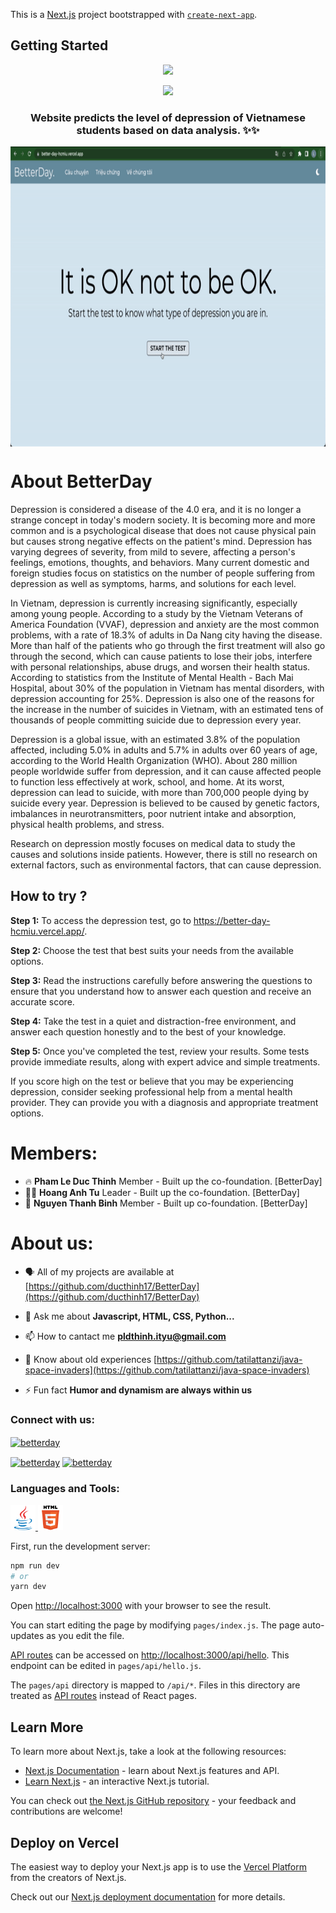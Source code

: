 This is a [Next.js](https://nextjs.org/) project bootstrapped with [`create-next-app`](https://github.com/vercel/next.js/tree/canary/packages/create-next-app).

## Getting Started
<p align="center">
  <!-- Typing SVG by DenverCoder1 - https://github.com/DenverCoder1/readme-typing-svg -->
    <a href="https://github.com/ducthinh17/BetterDay">
    <img src="https://readme-typing-svg.demolab.com?font=Fira+Code&size=35&pause=1000&color=538CF7&width=550&lines=Wellcome+to+BetterDay")](https://git.io/typing-svg" /> </a>
</p>

<p align="center">
  <!-- Typing SVG by DenverCoder1 - https://github.com/DenverCoder1/readme-typing-svg -->
    <a href="https://github.com/ducthinh17/BetterDay">
    <img src="https://readme-typing-svg.demolab.com?font=Fira+Code&size=30&duration=1&pause=1000&color=538CF7&multiline=true&width=430&lines=Group's+name%3A+Depression+People)](https://git.io/typing-svg" /> </a>
</p>

<h3 align="center">Website predicts the level of depression of Vietnamese students based on data analysis. ✨✨</h3>

<p align="center" > <img align="center" alt = "gif" src = "https://github.com/ducthinh17/BetterDay/blob/main/betterday.gif" width="640" height="480" /></p>

# About BetterDay


Depression is considered a disease of the 4.0 era, and it is no longer a strange concept in today's modern society. It is becoming more and more common and is a psychological disease that does not cause physical pain but causes strong negative effects on the patient's mind. Depression has varying degrees of severity, from mild to severe, affecting a person's feelings, emotions, thoughts, and behaviors. Many current domestic and foreign studies focus on statistics on the number of people suffering from depression as well as symptoms, harms, and solutions for each level.

In Vietnam, depression is currently increasing significantly, especially among young people. According to a study by the Vietnam Veterans of America Foundation (VVAF), depression and anxiety are the most common problems, with a rate of 18.3% of adults in Da Nang city having the disease. More than half of the patients who go through the first treatment will also go through the second, which can cause patients to lose their jobs, interfere with personal relationships, abuse drugs, and worsen their health status. According to statistics from the Institute of Mental Health - Bach Mai Hospital, about 30% of the population in Vietnam has mental disorders, with depression accounting for 25%. Depression is also one of the reasons for the increase in the number of suicides in Vietnam, with an estimated tens of thousands of people committing suicide due to depression every year.

Depression is a global issue, with an estimated 3.8% of the population affected, including 5.0% in adults and 5.7% in adults over 60 years of age, according to the World Health Organization (WHO). About 280 million people worldwide suffer from depression, and it can cause affected people to function less effectively at work, school, and home. At its worst, depression can lead to suicide, with more than 700,000 people dying by suicide every year. Depression is believed to be caused by genetic factors, imbalances in neurotransmitters, poor nutrient intake and absorption, physical health problems, and stress. 

Research on depression mostly focuses on medical data to study the causes and solutions inside patients. However, there is still no research on external factors, such as environmental factors, that can cause depression.

## How to try ?

**Step 1:** To access the depression test, go to https://better-day-hcmiu.vercel.app/.

**Step 2:** Choose the test that best suits your needs from the available options.

**Step 3:** Read the instructions carefully before answering the questions to ensure that you understand how to answer each question and receive an accurate score.

**Step 4:** Take the test in a quiet and distraction-free environment, and answer each question honestly and to the best of your knowledge.

**Step 5:** Once you've completed the test, review your results. Some tests provide immediate results, along with expert advice and simple treatments.

If you score high on the test or believe that you may be experiencing depression, consider seeking professional help from a mental health provider. They can provide you with a diagnosis and appropriate treatment options.




# Members:


- 🔥  **Pham Le Duc Thinh** Member - Built up the co-foundation. [BetterDay]
- 👨‍💻  **Hoang Anh Tu** Leader - Built up the co-foundation. [BetterDay]
- 👯 **Nguyen Thanh Binh** Member - Built up co-foundation. [BetterDay]

# About us:

- 🗣 All of my projects are available at [https://github.com/ducthinh17/BetterDay](https://github.com/ducthinh17/BetterDay)

- 💬 Ask me about **Javascript, HTML, CSS, Python...**

- 📫 How to cantact me **pldthinh.ityu@gmail.com**

- 📄 Know about old experiences [https://github.com/tatilattanzi/java-space-invaders](https://github.com/tatilattanzi/java-space-invaders)

- ⚡ Fun fact **Humor and dynamism are always within us**

<h3 align="left">Connect with us:</h3>
<p align="left">
<p align="left">
<a href="https://linkedin.com/in/betterday" target="blank"><img align="center" src="https://raw.githubusercontent.com/rahuldkjain/github-profile-readme-generator/master/src/images/icons/Social/linked-in-alt.svg" alt="betterday" height="30" width="40" /></a>
<p align="left">
<a href="https://instagram.com/betterday" target="blank"><img align="center" src="https://raw.githubusercontent.com/rahuldkjain/github-profile-readme-generator/master/src/images/icons/Social/instagram.svg" alt="betterday" height="30" width="40" /></a>
<a href="https://www.youtube.com/c/betterday" target="blank"><img align="center" src="https://raw.githubusercontent.com/rahuldkjain/github-profile-readme-generator/master/src/images/icons/Social/youtube.svg" alt="betterday" height="30" width="40" /></a>
</p>

<h3 align="left">Languages and Tools:</h3>
<p align="left">  </a> <a href="https://www.java.com" target="_blank" rel="noreferrer"> <img src="https://raw.githubusercontent.com/devicons/devicon/master/icons/java/java-original.svg" alt="java" width="40" height="40"/> </a>
<a href="https://www.w3.org/html/" target="_blank" rel="noreferrer"> <img src="https://raw.githubusercontent.com/devicons/devicon/master/icons/html5/html5-original-wordmark.svg" alt="html5" width="40" height="40"/> </a></p>





First, run the development server:

```bash
npm run dev
# or
yarn dev
```

Open [http://localhost:3000](http://localhost:3000) with your browser to see the result.

You can start editing the page by modifying `pages/index.js`. The page auto-updates as you edit the file.

[API routes](https://nextjs.org/docs/api-routes/introduction) can be accessed on [http://localhost:3000/api/hello](http://localhost:3000/api/hello). This endpoint can be edited in `pages/api/hello.js`.

The `pages/api` directory is mapped to `/api/*`. Files in this directory are treated as [API routes](https://nextjs.org/docs/api-routes/introduction) instead of React pages.

## Learn More

To learn more about Next.js, take a look at the following resources:

- [Next.js Documentation](https://nextjs.org/docs) - learn about Next.js features and API.
- [Learn Next.js](https://nextjs.org/learn) - an interactive Next.js tutorial.

You can check out [the Next.js GitHub repository](https://github.com/vercel/next.js/) - your feedback and contributions are welcome!

## Deploy on Vercel

The easiest way to deploy your Next.js app is to use the [Vercel Platform](https://vercel.com/new?utm_medium=default-template&filter=next.js&utm_source=create-next-app&utm_campaign=create-next-app-readme) from the creators of Next.js.

Check out our [Next.js deployment documentation](https://nextjs.org/docs/deployment) for more details.

